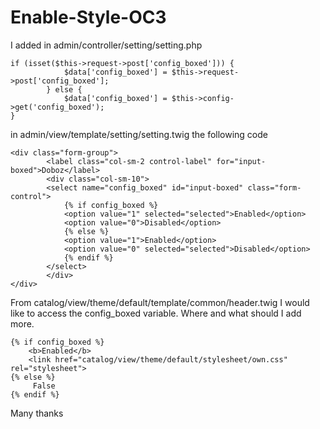 # Enable-Style-OC3

I added in admin/controller/setting/setting.php

```
if (isset($this->request->post['config_boxed'])) {
			$data['config_boxed'] = $this->request->post['config_boxed'];
		} else {
			$data['config_boxed'] = $this->config->get('config_boxed');
}
```

in admin/view/template/setting/setting.twig the following code

```
<div class="form-group">
        <label class="col-sm-2 control-label" for="input-boxed">Doboz</label>
        <div class="col-sm-10">
        <select name="config_boxed" id="input-boxed" class="form-control">
            {% if config_boxed %}
            <option value="1" selected="selected">Enabled</option>
            <option value="0">Disabled</option>
            {% else %}
            <option value="1">Enabled</option>
            <option value="0" selected="selected">Disabled</option>
            {% endif %}
        </select>
        </div>
</div> 
```

From catalog/view/theme/default/template/common/header.twig I would like to access the config_boxed variable.
Where and what should I add more.

```
{% if config_boxed %}
	<b>Enabled</b>
	<link href="catalog/view/theme/default/stylesheet/own.css" rel="stylesheet">
{% else %}
	 False
{% endif %}
```
Many thanks 